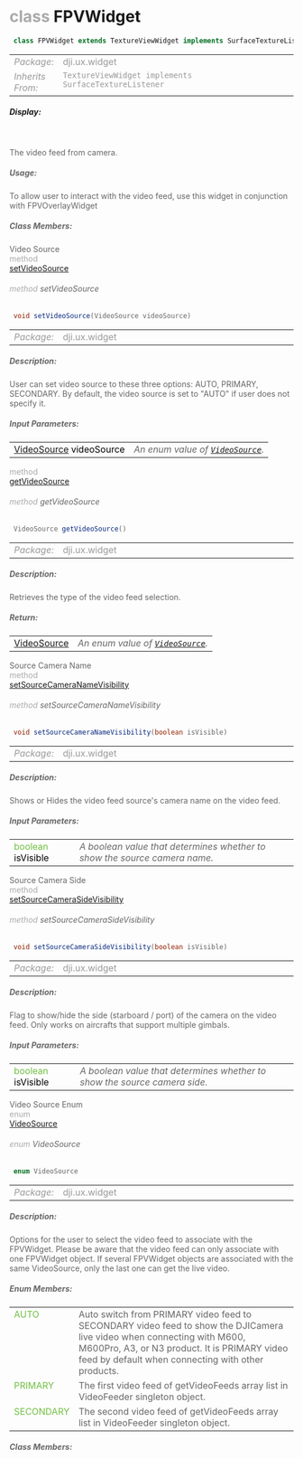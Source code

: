 <div class="article"><h1 ><font color="#AAA">class </font>FPVWidget</h1></div>

~~~java
 class FPVWidget extends TextureViewWidget implements SurfaceTextureListener 
~~~

<html><table class="table-supportedby"><tr valign="top"><td width=15%><font color="#999"><i>Package:</i></td><td width=85%><font color="#999">dji.ux.widget</td></tr><tr valign="top"><td width=15%><font color="#999"><i>Inherits From:</i></td><td width=85%><font color="#999"><code>TextureViewWidget implements SurfaceTextureListener</code></td></tr></table></html>



##### Display:

<br style="clear:both" />

<font color="#666">The video feed from camera.



##### Usage:



<font color="#666">To allow user to interact with the video feed, use this widget in conjunction with <code></code>FPVOverlayWidget



##### Class Members:

<div class="api-row" id="dulfpvwidget_setvideosource"><div class="api-col left">Video Source</div><div class="api-col middle" style="color:#AAA">method</div><div class="api-col right"><a class="trigger" href="#dulfpvwidget_setvideosource_inline">setVideoSource</a></div></div><div class="inline-doc" id="dulfpvwidget_setvideosource_inline"

><div class="article"><h6 ><font color="#AAA">method </font>setVideoSource</h6></div>

~~~java
 void setVideoSource(VideoSource videoSource) 
~~~

<html><table class="table-supportedby"><tr valign="top"><td width=15%><font color="#999"><i>Package:</i></td><td width=85%><font color="#999">dji.ux.widget</td></tr></table></html>



##### Description:



<font color="#666">User can set video source to these three options: AUTO, PRIMARY, SECONDARY. By default, the video source is set to "AUTO" if user does not specify it.



##### Input Parameters:

<html><table class="table-inline-parameters"><tr valign="top"><td><font color="#70BF41"><a href="/Widgets/DULFPVWidget.html#dulfpvwidget_videosource">VideoSource</a> <font color="#000">videoSource</td><td><font color="#666"><i>An enum value of <code><a href="/Widgets/DULFPVWidget.html#dulfpvwidget_videosource">VideoSource</a></code>.</i></td></tr></table></html></div>

<div class="api-row" id="dulfpvwidget_getvideosource"><div class="api-col left"></div><div class="api-col middle" style="color:#AAA">method</div><div class="api-col right"><a class="trigger" href="#dulfpvwidget_getvideosource_inline">getVideoSource</a></div></div><div class="inline-doc" id="dulfpvwidget_getvideosource_inline"

><div class="article"><h6 ><font color="#AAA">method </font>getVideoSource</h6></div>

~~~java
 VideoSource getVideoSource() 
~~~

<html><table class="table-supportedby"><tr valign="top"><td width=15%><font color="#999"><i>Package:</i></td><td width=85%><font color="#999">dji.ux.widget</td></tr></table></html>



##### Description:



<font color="#666">Retrieves the type of the video feed selection.



##### Return:

<html><table class="table-inline-parameters"><tr valign="top"><td><font color="#70BF41"><a href="/Widgets/DULFPVWidget.html#dulfpvwidget_videosource">VideoSource</a></td><td><font color="#666"><i>An enum value of <code><a href="/Widgets/DULFPVWidget.html#dulfpvwidget_videosource">VideoSource</a></code>.</i></td></tr></table></html></div>

<div class="api-row" id="dulfpvwidget_setsourcecameranamevisibility"><div class="api-col left">Source Camera Name</div><div class="api-col middle" style="color:#AAA">method</div><div class="api-col right"><a class="trigger" href="#dulfpvwidget_setsourcecameranamevisibility_inline">setSourceCameraNameVisibility</a></div></div><div class="inline-doc" id="dulfpvwidget_setsourcecameranamevisibility_inline"

><div class="article"><h6 ><font color="#AAA">method </font>setSourceCameraNameVisibility</h6></div>

~~~java
 void setSourceCameraNameVisibility(boolean isVisible) 
~~~

<html><table class="table-supportedby"><tr valign="top"><td width=15%><font color="#999"><i>Package:</i></td><td width=85%><font color="#999">dji.ux.widget</td></tr></table></html>



##### Description:



<font color="#666">Shows or Hides the video feed source's camera name on the video feed.



##### Input Parameters:

<html><table class="table-inline-parameters"><tr valign="top"><td><font color="#70BF41">boolean <font color="#000">isVisible</td><td><font color="#666"><i>A boolean value that determines whether to show the source camera name.</i></td></tr></table></html></div>

<div class="api-row" id="duxfpvwidget_setsourcecamerasidevisibility"><div class="api-col left">Source Camera Side</div><div class="api-col middle" style="color:#AAA">method</div><div class="api-col right"><a class="trigger" href="#duxfpvwidget_setsourcecamerasidevisibility_inline">setSourceCameraSideVisibility</a></div></div><div class="inline-doc" id="duxfpvwidget_setsourcecamerasidevisibility_inline"

><div class="article"><h6 ><font color="#AAA">method </font>setSourceCameraSideVisibility</h6></div>

~~~java
 void setSourceCameraSideVisibility(boolean isVisible) 
~~~

<html><table class="table-supportedby"><tr valign="top"><td width=15%><font color="#999"><i>Package:</i></td><td width=85%><font color="#999">dji.ux.widget</td></tr></table></html>



##### Description:



<font color="#666">Flag to show/hide the side (starboard / port) of the camera on the video feed. Only works on aircrafts that support multiple gimbals.



##### Input Parameters:

<html><table class="table-inline-parameters"><tr valign="top"><td><font color="#70BF41">boolean <font color="#000">isVisible</td><td><font color="#666"><i>A boolean value that determines whether to show the source camera side.</i></td></tr></table></html></div>

<div class="api-row" id="dulfpvwidget_videosource"><div class="api-col left">Video Source Enum</div><div class="api-col middle" style="color:#AAA">enum</div><div class="api-col right"><a class="trigger" href="#dulfpvwidget_videosource_inline">VideoSource</a></div></div><div class="inline-doc" id="dulfpvwidget_videosource_inline"

><div class="article"><h6 ><font color="#AAA">enum </font>VideoSource</h6></div>

~~~java
 enum VideoSource 
~~~

<html><table class="table-supportedby"><tr valign="top"><td width=15%><font color="#999"><i>Package:</i></td><td width=85%><font color="#999">dji.ux.widget</td></tr></table></html>



##### Description:



<font color="#666">Options for the user to select the video feed to associate with the FPVWidget. Please  be aware that the video feed can only associate with one FPVWidget object. If several  FPVWidget objects are associated with the same VideoSource, only the last one can get the live video.



##### Enum Members:

<html><table class="table-inline-parameters"><tr valign="top"><td><font color="#70BF41"><a href="#dulfpvwidget_videosource_auto_inline"></a>AUTO</td><td><font color="#666">Auto switch from PRIMARY video feed to SECONDARY video feed to show the DJICamera live video when connecting with M600, M600Pro, A3, or N3 product. It is PRIMARY video feed by default when connecting with other products.</td></tr><tr valign="top"><td><font color="#70BF41"><a href="#dulfpvwidget_videosource_primary_inline"></a>PRIMARY</td><td><font color="#666">The first video feed of getVideoFeeds array list in VideoFeeder singleton object.</td></tr><tr valign="top"><td><font color="#70BF41"><a href="#dulfpvwidget_videosource_secondary_inline"></a>SECONDARY</td><td><font color="#666">The second video feed of getVideoFeeds array list in VideoFeeder singleton object.</td></tr></table></html>

##### Class Members:

</div>


